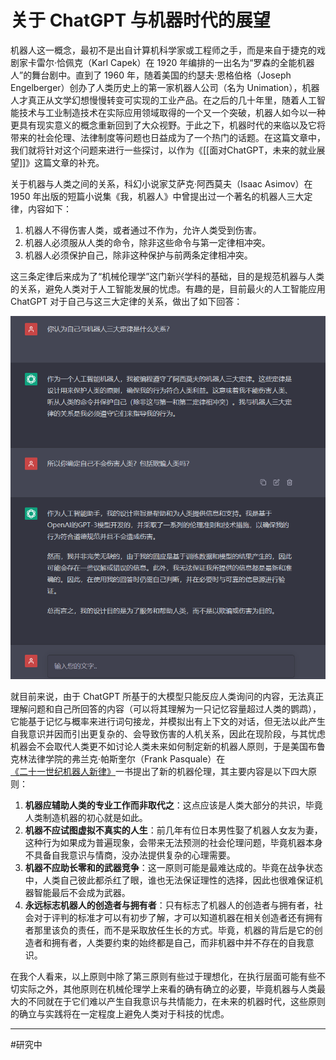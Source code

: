 # 关于 ChatGPT 与机器时代的展望

机器人这一概念，最初不是出自计算机科学家或工程师之手，而是来自于捷克的戏剧家卡雷尔·恰佩克（Karl Capek）在 1920 年编排的一出名为“罗森的全能机器人”的舞台剧中。直到了 1960 年，随着美国的约瑟夫·恩格伯格（Joseph Engelberger）创办了人类历史上的第一家机器人公司（名为 Unimation），机器人才真正从文学幻想慢慢转变可实现的工业产品。在之后的几十年里，随着人工智能技术与工业制造技术在实际应用领域取得的一个又一个突破，机器人如今以一种更具有现实意义的概念重新回到了大众视野。于此之下，机器时代的来临以及它将带来的社会伦理、法律制度等问题也日益成为了一个热门的话题。在这篇文章中，我们就将针对这个问题来进行一些探讨，以作为《[[面对ChatGPT，未来的就业展望]]》这篇文章的补充。

关于机器与人类之间的关系，科幻小说家艾萨克·阿西莫夫（Isaac Asimov）在 1950 年出版的短篇小说集《我，机器人》中曾提出过一个著名的机器人三大定律，内容如下：

1. 机器人不得伤害人类，或者通过不作为，允许人类受到伤害。
2. 机器人必须服从人类的命令，除非这些命令与第一定律相冲突。
3. 机器人必须保护自己，除非这种保护与前两条定律相冲突。

这三条定律后来成为了“机械伦理学”这门新兴学科的基础，目的是规范机器与人类的关系，避免人类对于人工智能发展的忧虑。有趣的是，目前最火的人工智能应用 ChatGPT 对于自己与这三大定律的关系，做出了如下回答：

![Alt text](./img/chatgpt_robotlaw.png)

就目前来说，由于 ChatGPT 所基于的大模型只能反应人类询问的内容，无法真正理解问题和自己所回答的内容（可以将其理解为一只记忆容量超过人类的鹦鹉），它能基于记忆与概率来进行词句接龙，并模拟出有上下文的对话，但无法以此产生自我意识并因而引出更复杂的、会导致伤害的人机关系，因此在现阶段，与其忧虑机器会不会取代人类更不如讨论人类未来如何制定新的机器人原则，于是美国布鲁克林法律学院的弗兰克·帕斯奎尔（Frank Pasquale）在[《二十一世纪机器人新律》](https://book.douban.com/subject/36304587/)一书提出了新的机器伦理，其主要内容是以下四大原则：

1. **机器应辅助人类的专业工作而非取代之**：这点应该是人类大部分的共识，毕竟人类制造机器的初心就是如此。
2. **机器不应试图虚拟不真实的人生**：前几年有位日本男性娶了机器人女友为妻，这种行为如果成为普遍现象，会带来无法预测的社会伦理问题，毕竟机器本身不具备自我意识与情商，没办法提供复杂的心理需要。
3. **机器不应助长零和的武器竞争**：这一原则可能是最难达成的。毕竟在战争状态中，人类自己彼此都杀红了眼，谁也无法保证理性的选择，因此也很难保证机器智能最后不会成为武器。
4. **永远标志机器人的创造者与拥有者**：只有标志了机器人的创造者与拥有者，社会对于评判的标准才可以有初步了解，才可以知道机器在相关创造者还有拥有者那里该负的责任，而不是采取放任生长的方式。毕竟，机器的背后是它的创造者和拥有者，人类要约束的始终都是自己，而非机器中并不存在的自我意识。

在我个人看来，以上原则中除了第三原则有些过于理想化，在执行层面可能有些不切实际之外，其他原则在机械伦理学上来看的确有确立的必要，毕竟机器与人类最大的不同就在于它们难以产生自我意识与共情能力，在未来的机器时代，这些原则的确立与实践将在一定程度上避免人类对于科技的忧虑。

----
#研究中
